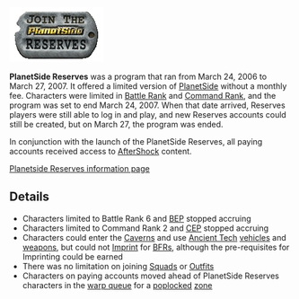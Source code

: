 ![](../images/Psreserves.gif "Image:psreserves.gif")

**PlanetSide Reserves** was a program that ran from March 24, 2006 to March
27, 2007. It offered a limited version of [PlanetSide](../etc/PlanetSide.md)
without a monthly fee. Characters were limited in [Battle Rank](Battle_Rank.md)
and [Command Rank](Command_Rank.md), and the program was set to end March
24, 2007. When that date arrived, Reserves players were still able to log in and
play, and new Reserves accounts could still be created, but on March 27, the
program was ended.

In conjunction with the launch of the PlanetSide Reserves, all paying accounts
received access to [AfterShock](../items/AfterShock.md) content.

[Planetside Reserves information page](http://planetside.station.sony.com/reserves/)

## Details

- Characters limited to Battle Rank 6 and [BEP](Battle_Experience_Points.md)
  stopped accruing
- Characters limited to Command Rank 2 and [CEP](Command_Experience_Points.md)
  stopped accruing
- Characters could enter the [Caverns](../locations/Caverns.md) and use
  [Ancient Tech](Ancient_Technology.md) [vehicles](../vehicles/Vehicle.md) and
  [weapons](../weapons/Weapons_Index.md), but could not
  [Imprint](BFR_Imprint.md) for [BFRs](../vehicles/BattleFrame_Robotics.md),
  although the pre-requisites for Imprinting could be earned
- There was no limitation on joining [Squads](Squad.md) or [Outfits](Outfit.md)
- Characters on paying accounts moved ahead of PlanetSide Reserves characters in
  the [warp queue](Warp_queue.md) for a [poplocked](Population_Lock.md)
  [zone](Zone.md)
